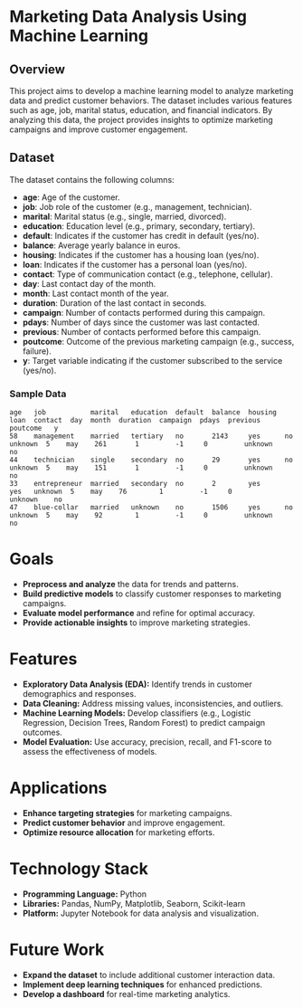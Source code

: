 # Marketing Data Analysis Using Machine Learning

## Overview
This project aims to develop a machine learning model to analyze marketing data and predict customer behaviors. The dataset includes various features such as age, job, marital status, education, and financial indicators. By analyzing this data, the project provides insights to optimize marketing campaigns and improve customer engagement.

## Dataset
The dataset contains the following columns:

- **age**: Age of the customer.  
- **job**: Job role of the customer (e.g., management, technician).  
- **marital**: Marital status (e.g., single, married, divorced).  
- **education**: Education level (e.g., primary, secondary, tertiary).  
- **default**: Indicates if the customer has credit in default (yes/no).  
- **balance**: Average yearly balance in euros.  
- **housing**: Indicates if the customer has a housing loan (yes/no).  
- **loan**: Indicates if the customer has a personal loan (yes/no).  
- **contact**: Type of communication contact (e.g., telephone, cellular).  
- **day**: Last contact day of the month.  
- **month**: Last contact month of the year.  
- **duration**: Duration of the last contact in seconds.  
- **campaign**: Number of contacts performed during this campaign.  
- **pdays**: Number of days since the customer was last contacted.  
- **previous**: Number of contacts performed before this campaign.  
- **poutcome**: Outcome of the previous marketing campaign (e.g., success, failure).  
- **y**: Target variable indicating if the customer subscribed to the service (yes/no).  

### Sample Data
```plaintext
age   job           marital   education  default  balance  housing  loan  contact  day  month  duration  campaign  pdays  previous  poutcome   y
58    management    married   tertiary   no       2143     yes      no    unknown  5    may    261       1         -1     0         unknown    no
44    technician    single    secondary  no       29       yes      no    unknown  5    may    151       1         -1     0         unknown    no
33    entrepreneur  married   secondary  no       2        yes      yes   unknown  5    may    76        1         -1     0         unknown    no
47    blue-collar   married   unknown    no       1506     yes      no    unknown  5    may    92        1         -1     0         unknown    no
```
# Goals
- **Preprocess and analyze** the data for trends and patterns.  
- **Build predictive models** to classify customer responses to marketing campaigns.  
- **Evaluate model performance** and refine for optimal accuracy.  
- **Provide actionable insights** to improve marketing strategies.  

# Features
- **Exploratory Data Analysis (EDA):** Identify trends in customer demographics and responses.  
- **Data Cleaning:** Address missing values, inconsistencies, and outliers.  
- **Machine Learning Models:** Develop classifiers (e.g., Logistic Regression, Decision Trees, Random Forest) to predict campaign outcomes.  
- **Model Evaluation:** Use accuracy, precision, recall, and F1-score to assess the effectiveness of models.  

# Applications
- **Enhance targeting strategies** for marketing campaigns.  
- **Predict customer behavior** and improve engagement.  
- **Optimize resource allocation** for marketing efforts.  

# Technology Stack
- **Programming Language:** Python  
- **Libraries:** Pandas, NumPy, Matplotlib, Seaborn, Scikit-learn  
- **Platform:** Jupyter Notebook for data analysis and visualization.  

# Future Work
- **Expand the dataset** to include additional customer interaction data.  
- **Implement deep learning techniques** for enhanced predictions.  
- **Develop a dashboard** for real-time marketing analytics.  

